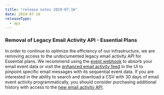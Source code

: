 ```yaml
---
title: "release notes 2019-07-16"
date: 2019-07-16
releaseType:
  - api
---
```


### Removal of Legacy Email Activity API - Essential Plans

In order to continue to optimize the efficiency of our infrastructure, we are removing access to the undocumented legacy email activity API for Essential plans. We recommend using the [event webhook]({{root_url}}/for-developers/tracking-events/getting-started-event-webhook/) to absorb your email event data or visit the [enhanced email activity feed]({{root_url}}/ui/analytics-and-reporting/email-activity-feed/) in the UI to pinpoint specific email messages with its sequential event data. If you are interested in the ability to search and download a CSV with 30 days of email event activity programmatically, you should consider purchasing additional history with access to the [new email activity API](https://sendgrid.api-docs.io/v3.0/email-activity/filter-all-messages). 